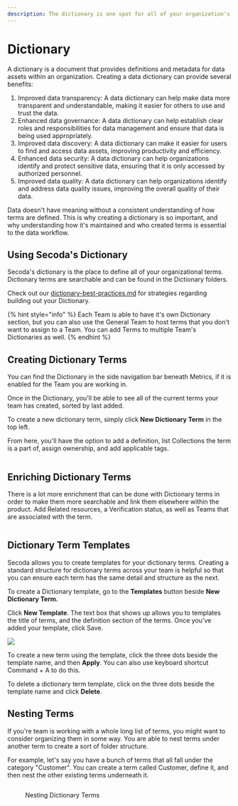 ```yaml
---
description: The dictionary is one spot for all of your organization's terms
---
```


# Dictionary

A dictionary is a document that provides definitions and metadata for data assets within an organization. Creating a data dictionary can provide several benefits:

1. Improved data transparency: A data dictionary can help make data more transparent and understandable, making it easier for others to use and trust the data.
2. Enhanced data governance: A data dictionary can help establish clear roles and responsibilities for data management and ensure that data is being used appropriately.
3. Improved data discovery: A data dictionary can make it easier for users to find and access data assets, improving productivity and efficiency.
4. Enhanced data security: A data dictionary can help organizations identify and protect sensitive data, ensuring that it is only accessed by authorized personnel.
5. Improved data quality: A data dictionary can help organizations identify and address data quality issues, improving the overall quality of their data.

Data doesn't have meaning without a consistent understanding of how terms are defined. This is why creating a dictionary is so important, and why understanding how it's maintained and who created terms is essential to the data workflow.

## Using Secoda's Dictionary

Secoda's dictionary is the place to define all of your organizational terms. Dictionary terms are searchable and can be found in the Dictionary folders.

Check out our [dictionary-best-practices.md](../readme/best-practices/dictionary-best-practices.md "mention") for strategies regarding building out your Dictionary.

{% hint style="info" %}
Each Team is able to have it's own Dictionary section, but you can also use the General Team to host terms that you don't want to assign to a Team. You can add Terms to multiple Team's Dictionaries as well.
{% endhint %}

## Creating Dictionary Terms

You can find the Dictionary in the side navigation bar beneath Metrics, if it is enabled for the Team you are working in.

Once in the Dictionary, you'll be able to see all of the current terms your team has created, sorted by last added.

To create a new dictionary term, simply click **New Dictionary Term** in the top left.

From here, you'll have the option to add a definition, list Collections the term is a part of, assign ownership, and add applicable tags.

<figure><img src="https://secoda-public-media-assets.s3.amazonaws.com/6a2d34cd-adff-4ec8-9922-d9167ad1a390.gif" alt=""><figcaption></figcaption></figure>

## Enriching Dictionary Terms

There is a lot more enrichment that can be done with Dictionary terms in order to make them more searchable and link them elsewhere within the product. Add Related resources, a Verification status, as well as Teams that are associated with the term.

<figure><img src="https://secoda-public-media-assets.s3.amazonaws.com/b9412fcc-974f-4c6b-b577-074cbede8cc0.png" alt=""><figcaption></figcaption></figure>

## Dictionary Term Templates

Secoda allows you to create templates for your dictionary terms. Creating a standard structure for dictionary terms across your team is helpful so that you can ensure each term has the same detail and structure as the next.

To create a Dictionary template, go to the **Templates** button beside **New Dictionary Term.**

Click **New Template**. The text box that shows up allows you to templates the title of terms, and the definition section of the terms. Once you've added your template, click Save.

![](https://secoda-public-media-assets.s3.amazonaws.com/ezgif.com-gif-maker%20\(5\).gif)

To create a new term using the template, click the three dots beside the template name, and then **Apply**. You can also use keyboard shortcut Command + A to do this.

To delete a dictionary term template, click on the three dots beside the template name and click **Delete**.

## Nesting Terms

If you're team is working with a whole long list of terms, you might want to consider organizing them in some way. You are able to nest terms under another term to create a sort of folder structure.

For example, let's say you have a bunch of terms that all fall under the category "Customer". You can create a term called Customer, define it, and then nest the other existing terms underneath it.

<figure><img src="https://secoda-public-media-assets.s3.amazonaws.com/4a8a8e08-10d2-430e-9e79-748ecff8e746.gif" alt=""><figcaption><p>Nesting Dictionary Terms</p></figcaption></figure>
